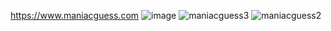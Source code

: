 https://www.maniacguess.com
![image](https://github.com/MGurcan/quiz/assets/78200658/08b61054-490f-4f01-8355-d218dcf6b32f)
![maniacguess3](https://github.com/MGurcan/quiz/assets/78200658/e8350193-5bca-422e-ae4f-a4fd304faf43)
![maniacguess2](https://github.com/MGurcan/quiz/assets/78200658/ebbc88a6-26b5-4ec6-9bc9-609884bd5beb)
